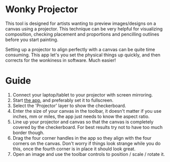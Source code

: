 # Wonky Projector
This tool is designed for artists wanting to preview images/designs on a canvas using a projector.
This technique can be very helpful for visualizing composition, checking placement and proportions and pencilling outlines before you start painting.

Setting up a projector to align perfectly with a canvas can be quite time consuming. This app let's you set the physical things up quickly, and then corrects for the wonkiness in software. Much easier!

# Guide
  1. Connect your laptop/tablet to your projector with screen mirroring.
  1. Start [the app](https://wonky-projector.netlify.app/app/), and preferably set it to fullscreen.
  1. Select the 'Projector' layer to show the checkerboard.
  1. Enter the size of your canvas in the toolbar, it doesn't matter if you use inches, mm or miles, the app just needs to know the aspect ratio.
  1. Line up your projector and canvas so that the canvas is completely covered by the checkerboard. For best results try not to have too much border though.
  1. Drag the four corner handles in the app so they align with the four corners on the canvas. Don't worry if things look strange while you do this, once the fourth corner is in place it should look great.
  1. Open an image and use the toolbar controls to position / scale / rotate it.
